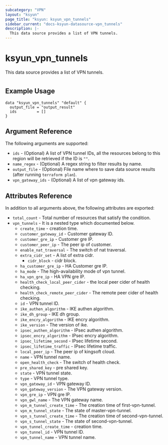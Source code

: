 ```yaml
---
subcategory: "VPN"
layout: "ksyun"
page_title: "ksyun: ksyun_vpn_tunnels"
sidebar_current: "docs-ksyun-datasource-vpn_tunnels"
description: |-
  This data source provides a list of VPN tunnels.
---
```


# ksyun_vpn_tunnels

This data source provides a list of VPN tunnels.

#

## Example Usage

```hcl
data "ksyun_vpn_tunnels" "default" {
  output_file = "output_result"
  ids         = []
}
```

## Argument Reference

The following arguments are supported:

* `ids` - (Optional) A list of VPN tunnel IDs, all the resources belong to this region will be retrieved if the ID is `""`.
* `name_regex` - (Optional) A regex string to filter results by name.
* `output_file` - (Optional) File name where to save data source results (after running `terraform plan`).
* `vpn_gateway_ids` - (Optional) A list of vpn gateway ids.

## Attributes Reference

In addition to all arguments above, the following attributes are exported:

* `total_count` - Total number of resources that satisfy the condition.
* `vpn_tunnels` - It is a nested type which documented below.
  * `create_time` - creation time.
  * `customer_gateway_id` - Customer gateway ID.
  * `customer_gre_ip` - Customer gre IP.
  * `customer_peer_ip` - The peer ip of customer.
  * `enable_nat_traversal` - The switch of nat traversal.
  * `extra_cidr_set` - A list of extra cidr.
    * `cidr_block` - cidr block.
  * `ha_customer_gre_ip` - HA Customer gre IP.
  * `ha_mode` - The high-availability mode of vpn tunnel.
  * `ha_vpn_gre_ip` - HA VPN gre IP.
  * `health_check_local_peer_cider` - the local peer cider of health checking.
  * `health_check_remote_peer_cider` - The remote peer cider of health checking.
  * `id` - VPN tunnel ID.
  * `ike_authen_algorithm` - IKE authen algorithm.
  * `ike_dh_group` - IKE dh group.
  * `ike_encry_algorithm` - IKE encry algorithm.
  * `ike_version` - The version of ike.
  * `ipsec_authen_algorithm` - IPsec authen algorithm.
  * `ipsec_encry_algorithm` - IPsec encry algorithm.
  * `ipsec_lifetime_second` - IPsec lifetime second.
  * `ipsec_lifetime_traffic` - IPsec lifetime traffic.
  * `local_peer_ip` - The peer ip of kingsoft cloud.
  * `name` - VPN tunnel name.
  * `open_health_check` - The switch of health check.
  * `pre_shared_key` - pre shared key.
  * `state` - VPN tunnel state.
  * `type` - VPN tunnel type.
  * `vpn_gateway_id` - VPN gateway ID.
  * `vpn_gateway_version` - The VPN gateway version.
  * `vpn_gre_ip` - VPN gre IP.
  * `vpn_gwl_name` - The VPN gateway name.
  * `vpn_m_tunnel_create_time` - The creation time of first-vpn-tunnel.
  * `vpn_m_tunnel_state` - The state of master-vpn-tunnel.
  * `vpn_s_tunnel_create_time` - The creation time of second-vpn-tunnel.
  * `vpn_s_tunnel_state` - The state of second-vpn-tunnel.
  * `vpn_tunnel_create_time` - creation time.
  * `vpn_tunnel_id` - VPN tunnel ID.
  * `vpn_tunnel_name` - VPN tunnel name.


